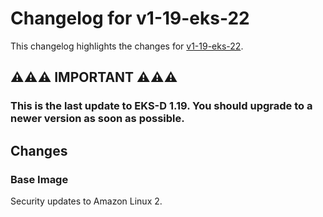 # Changelog for v1-19-eks-22

This changelog highlights the changes for [v1-19-eks-22](https://github.com/aws/eks-distro/tree/v1-19-eks-22).

## ⚠️⚠️⚠️ IMPORTANT ⚠️⚠️⚠️

### This is the last update to EKS-D 1.19. You should upgrade to a newer version as soon as possible.

## Changes

### Base Image

Security updates to Amazon Linux 2.
